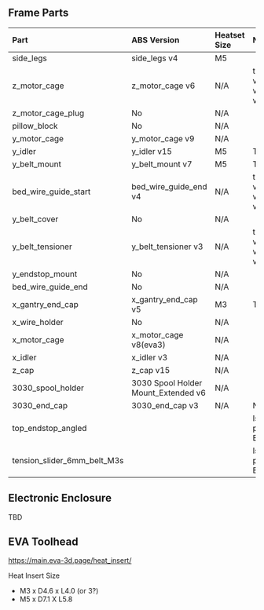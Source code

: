 

## Frame Parts
|Part|ABS Version|Heatset Size|Notes|Status|
|:---|:---|:---|:---|:---|
|side_legs|side_legs v4|M5||Printed|
|z_motor_cage|z_motor_cage v6|N/A|two version v4 and v6|Printed|
|z_motor_cage_plug|No|N/A||Printed|
|pillow_block|No|N/A||Printed|
|y_motor_cage|y_motor_cage v9|N/A|||
|y_idler|y_idler v15|M5|TODO||
|y_belt_mount|y_belt_mount v7|M5|TODO||
|bed_wire_guide_start|bed_wire_guide_end v4|N/A|two version v3 and v4||
|y_belt_cover|No|N/A|||
|y_belt_tensioner|y_belt_tensioner v3|N/A|two version v2 and v3||
|y_endstop_mount|No|N/A|||
|bed_wire_guide_end|No|N/A|||
|x_gantry_end_cap|x_gantry_end_cap v5|M3|TODO||
|x_wire_holder|No|N/A|||
|x_motor_cage|x_motor_cage v8(eva3)|N/A|||
|x_idler|x_idler v3|N/A|||
|z_cap|z_cap v15|N/A|||
|3030_spool_holder|3030 Spool Holder Mount_Extended v6|N/A|||
|3030_end_cap|3030_end_cap v3|N/A|Need 2||
|top_endstop_angled|||Is this part of EVA?||
|tension_slider_6mm_belt_M3s|||Is this part of EVA?||

## Electronic Enclosure
TBD

## EVA Toolhead
https://main.eva-3d.page/heat_insert/

Heat Insert Size
- M3 x D4.6 x L4.0 (or 3?)
- M5 x D7.1 X L5.8
